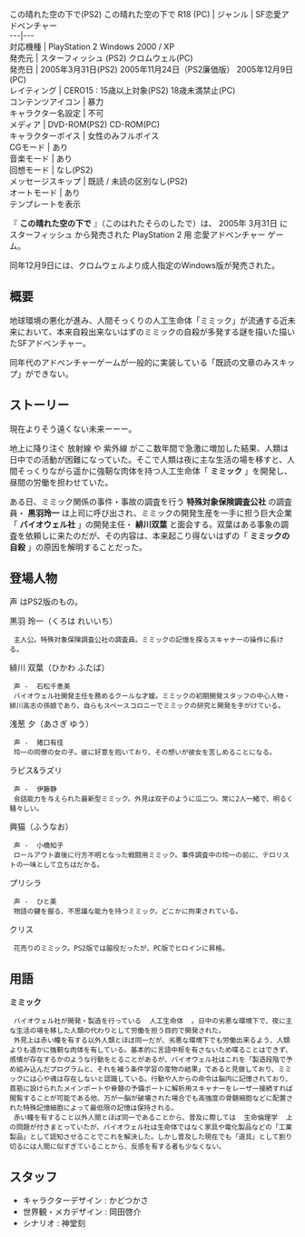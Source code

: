 この晴れた空の下で(PS2)  この晴れた空の下で R18 (PC)  |  ジャンル  |  SF恋愛アドベンチャー   
---|---  
対応機種  |  PlayStation 2  Windows 2000 / XP   
発売元  |  スターフィッシュ  (PS2)  クロムウェル(PC)   
発売日  |  2005年3月31日(PS2)  2005年11月24日（PS2廉価版）  2005年12月9日(PC)   
レイティング  |  CERO15 : 15歳以上対象(PS2)  18歳未満禁止(PC)   
コンテンツアイコン  |  暴力   
キャラクター名設定  |  不可   
メディア  |  DVD-ROM(PS2)  CD-ROM(PC)   
キャラクターボイス  |  女性のみフルボイス   
CGモード  |  あり   
音楽モード  |  あり   
回想モード  |  なし(PS2)   
メッセージスキップ  |  既読 / 未読の区別なし(PS2)   
オートモード  |  あり   
テンプレートを表示  
  
『 **この晴れた空の下で** 』（このはれたそらのしたで）は、  2005年  3月31日  に  スターフィッシュ  から発売された
PlayStation 2  用  恋愛アドベンチャー  ゲーム。

同年12月9日には、クロムウェルより成人指定のWindows版が発売された。

##  概要  

地球環境の悪化が進み、人間そっくりの人工生命体「ミミック」が流通する近未来において、本来自殺出来ないはずのミミックの自殺が多発する謎を描いた描いたSFアドベンチャー。

同年代のアドベンチャーゲームが一般的に実装している「既読の文章のみスキップ」ができない。

##  ストーリー  

現在よりそう遠くない未来ーーー。

地上に降り注ぐ  放射線  や  紫外線
がここ数年間で急激に増加した結果、人類は日中での活動が困難になっていた。そこで人類は夜に主な生活の場を移すと、人間そっくりながら遥かに強靭な肉体を持つ人工生命体「
**ミミック** 」を開発し、昼間の労働を担わせていた。

ある日、ミミック関係の事件・事故の調査を行う **特殊対象保険調査公社** の調査員・ **黒羽玲一**
は上司に呼び出され、ミミックの開発生産を一手に担う巨大企業「 **バイオウェル社** 」の開発主任・ **緋川双葉**
と面会する。双葉はある事象の調査を依頼しに来たのだが、その内容は、本来起こり得ないはずの「 **ミミックの自殺** 」の原因を解明することだった。

##  登場人物  

声  はPS2版のもの。

黒羽 玲一（くろは れいいち）

     主人公。特殊対象保険調査公社の調査員。ミミックの記憶を探るスキャナーの操作に長ける。 
緋川 双葉（ひかわ ふたば）

     声 -  石松千恵美 
     バイオウェル社開発主任を務めるクールな才媛。ミミックの初期開発スタッフの中心人物・緋川高志の孫娘であり、自らもスペースコロニーでミミックの研究と開発を手がけている。 
浅葱 夕（あさぎ ゆう）

     声 -  猪口有佳 
     玲一の同僚の女の子。彼に好意を抱いており、その想いが彼女を苦しめることになる。 
ラピス&ラズリ

     声 -  伊藤静 
     会話能力を与えられた最新型ミミック。外見は双子のように瓜二つ。常に2人一緒で、明るく騒々しい。 
興猫（ふうなお）

     声 -  小橋知子 
     ロールアウト直後に行方不明となった戦闘用ミミック。事件調査中の玲一の前に、テロリストの一味として立ちはだかる。 
プリシラ

     声 -  ひと美 
     物語の鍵を握る、不思議な能力を持つミミック。どこかに拘束されている。 
クリス

     花売りのミミック。PS2版では脇役だったが、PC版でヒロインに昇格。 

##  用語  

**ミミック**

     バイオウェル社が開発・製造を行っている  人工生命体  。日中の劣悪な環境下で、夜に主な生活の場を移した人類の代わりとして労働を担う目的で開発された。 
     外見上は赤い瞳を有する以外人類とほぼ同一だが、劣悪な環境下でも労働出来るよう、人類よりも遥かに強靭な肉体を有している。基本的に言語中枢を有さないため喋ることはできず、感情が存在するかのような行動をとることがあるが、バイオウェル社はこれを「製造段階で予め組み込んだプログラムと、それを補う条件学習の産物の結果」であると見做しており、ミミックには心や魂は存在しないと認識している。行動や人からの命令は脳内に記憶されており、首筋に設けられたメインポートや脊髄の予備ポートに解析用スキャナーをレーザー接続すれば閲覧することが可能である他、万が一脳が破壊された場合でも高強度の骨髄細胞などに配置された特殊記憶細胞によって最低限の記憶は保持される。 
     赤い瞳を有すること以外人間とほぼ同一であることから、普及に際しては  生命倫理学  上の問題が付きまとっていたが、バイオウェル社は生命体ではなく家具や電化製品などの「工業製品」として認知させることでこれを解決した。しかし普及した現在でも「道具」として割り切るには人間に似すぎていることから、反感を有する者も少なくない。 

##  スタッフ  

  * キャラクターデザイン : かどつかさ 
  * 世界観・メカデザイン : 岡田啓介 
  * シナリオ : 神堂刻 

